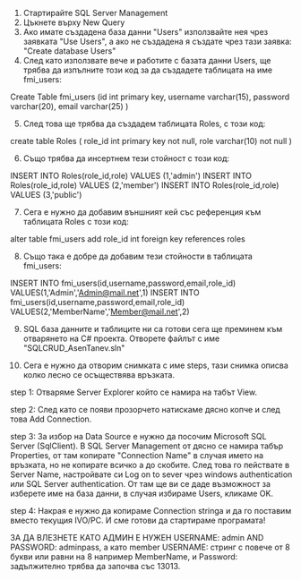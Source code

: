 1. Стартирайте SQL Server Management
2. Цъкнете върху New Query 
3. Ако имате създадена база данни "Users" използвайте нея чрез заявката "Use Users", а ако не създадена я създате чрез тази заявка: "Create database Users"
4. След като използвате вече и работите с базата данни Users, ще трябва да изпълните този код за да създадете таблицата на име fmi_users:

Create Table fmi_users
(id int primary key,
username varchar(15),
password varchar(20),
email varchar(25)
)

5. След това ще трябва да създадем таблицата Roles, с този код:

create table Roles
(
role_id int primary key not null,
role varchar(10) not null
)

6. Също трябва да инсертнем тези стойност с този код:

INSERT INTO Roles(role_id,role) VALUES (1,'admin')
INSERT INTO Roles(role_id,role) VALUES (2,'member')
INSERT INTO Roles(role_id,role) VALUES (3,'public')

7. Сега е нужно да добавим външният кей със референция към таблицата Roles с този код:

alter table fmi_users
add role_id int foreign key references roles

8. Също така е добре да добавим тези стойности в таблицата fmi_users:

INSERT INTO fmi_users(id,username,password,email,role_id) VALUES(1,'Admin','Admin@mail.net',1)
INSERT INTO fmi_users(id,username,password,email,role_id) VALUES(2,'MemberName','Member@mail.net',2)

9. SQL база данните и таблиците ни са готови сега ще преминем към отварянето на C# проекта. Отворете файлът с име "SQLCRUD_AsenTanev.sln" 

10. Сега е нужно да отворим снимката с име steps, тази снимка описва колко лесно се осъществява връзката.

step 1: Отваряме Server Explorer който се намира на табът View.

step 2: След като се появи прозорчето натискаме дясно копче и след това Add Connection.

step 3: За избор на Data Source е нужно да посочим Microsoft SQL Server (SqlClient). 
В SQL Server Management от дясно се намира табър Properties, от там копирате "Connection Name" 
в случая името на връзката, но не копирате всичко а до скобите.
След това го пействате в Server Name, настройвате си Log on to sever чрез windows authentication или SQL Server authentication.
От там ще ви се даде възможност за изберете име на база данни, в случая избираме Users, кликаме OK.

step 4: Накрая е нужно да копираме Connection stringа и да го поставим вместо текущия IVO/PC. И сме готови да стартираме програмата!

ЗА ДА ВЛЕЗНЕТЕ КАТО АДМИН Е НУЖЕН USERNAME: admin AND PASSWORD: adminpass, а като member USERNAME: стринг с повече от 8 букви или равни на 8 например MemberName,
и Password: задължително трябва да започва със 13013.